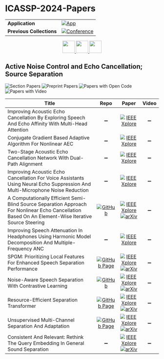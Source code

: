 # ICASSP-2024-Papers

<table>
    <tr>
        <td><strong>Application</strong></td>
        <td>
            <a href="https://huggingface.co/spaces/DmitryRyumin/NewEraAI-Papers" style="float:left;">
                <img src="https://img.shields.io/badge/🤗-NewEraAI--Papers-FFD21F.svg" alt="App" />
            </a>
        </td>
    </tr>
    <tr>
        <td><strong>Previous Collections</strong></td>
        <td>
            <a href="https://github.com/DmitryRyumin/ICASSP-2023-24-Papers/blob/main/README_2023.md">
                <img src="http://img.shields.io/badge/ICASSP-2023-0073AE.svg" alt="Conference">
            </a>
        </td>
    </tr>
</table>

<div align="center">
    <a href="https://github.com/DmitryRyumin/ICASSP-2023-24-Papers/blob/main/sections/2024/main/MLSP-P7.md">
        <img src="https://cdn.jsdelivr.net/gh/DmitryRyumin/NewEraAI-Papers@main/images/left.svg" width="40" alt="" />
    </a>
    <a href="https://github.com/DmitryRyumin/ICASSP-2023-24-Papers/">
        <img src="https://cdn.jsdelivr.net/gh/DmitryRyumin/NewEraAI-Papers@main/images/home.svg" width="40" alt="" />
    </a>
    <a href="https://github.com/DmitryRyumin/ICASSP-2023-24-Papers/blob/main/sections/2024/main/SPTM-P4.md">
        <img src="https://cdn.jsdelivr.net/gh/DmitryRyumin/NewEraAI-Papers@main/images/right.svg" width="40" alt="" />
    </a>
</div>

## Active Noise Control and Echo Cancellation; Source Separation

![Section Papers](https://img.shields.io/badge/Section%20Papers-11-42BA16) ![Preprint Papers](https://img.shields.io/badge/Preprint%20Papers-6-b31b1b) ![Papers with Open Code](https://img.shields.io/badge/Papers%20with%20Open%20Code-2-1D7FBF) ![Papers with Video](https://img.shields.io/badge/Papers%20with%20Video-0-FF0000)

| **Title** | **Repo** | **Paper** | **Video** |
|-----------|:--------:|:---------:|:---------:|
| Improving Acoustic Echo Cancellation By Exploring Speech And Echo Affinity With Multi-Head Attention | :heavy_minus_sign: | [![IEEE Xplore](https://img.shields.io/badge/IEEE-10446389-E4A42C.svg)](https://ieeexplore.ieee.org/document/10446389) | :heavy_minus_sign: |
| Conjugate Gradient Based Adaptive Algorithm For Nonlinear AEC | :heavy_minus_sign: | [![IEEE Xplore](https://img.shields.io/badge/IEEE-10447059-E4A42C.svg)](https://ieeexplore.ieee.org/document/10447059) | :heavy_minus_sign: |
| Two-Stage Acoustic Echo Cancellation Network With Dual-Path Alignment | :heavy_minus_sign: | [![IEEE Xplore](https://img.shields.io/badge/IEEE-10447602-E4A42C.svg)](https://ieeexplore.ieee.org/document/10447602) | :heavy_minus_sign: |
| Improving Acoustic Echo Cancellation For Voice Assistants Using Neural Echo Suppression And Multi-Microphone Noise Reduction | :heavy_minus_sign: | [![IEEE Xplore](https://img.shields.io/badge/IEEE-10447477-E4A42C.svg)](https://ieeexplore.ieee.org/document/10447477) | :heavy_minus_sign: |
| A Computationally Efficient Semi-Blind Source Separation Approach For Nonlinear Echo Cancellation Based On An Element-Wise Iterative Source Steering | [![GitHub](https://img.shields.io/github/stars/kunxinglu/audio_samples_ICASSP2024?style=flat)](https://github.com/kunxinglu/audio_samples_ICASSP2024) | [![IEEE Xplore](https://img.shields.io/badge/IEEE-10447429-E4A42C.svg)](https://ieeexplore.ieee.org/document/10447429) <br /> [![arXiv](https://img.shields.io/badge/arXiv-2312.08610-b31b1b.svg)](https://arxiv.org/pdf/2312.08610) | :heavy_minus_sign: |
| Improving Speech Attenuation In Headphones Using Harmonic Model Decomposition And Multiple-Frequency ANC | :heavy_minus_sign: | [![IEEE Xplore](https://img.shields.io/badge/IEEE-10447674-E4A42C.svg)](https://ieeexplore.ieee.org/document/10447674) | :heavy_minus_sign: |
| SPGM: Prioritizing Local Features For Enhanced Speech Separation Performance | [![GitHub Page](https://img.shields.io/badge/GitHub-Page-159957.svg)](https://huggingface.co/yipjiaqi/spgm) | [![IEEE Xplore](https://img.shields.io/badge/IEEE-10447030-E4A42C.svg)](https://ieeexplore.ieee.org/document/10447030) <br /> [![arXiv](https://img.shields.io/badge/arXiv-2309.12608-b31b1b.svg)](https://arxiv.org/abs/2309.12608) | :heavy_minus_sign: |
| Noise-Aware Speech Separation With Contrastive Learning | [![GitHub](https://img.shields.io/github/stars/TzuchengChang/NASS?style=flat)](https://github.com/TzuchengChang/NASS) | [![IEEE Xplore](https://img.shields.io/badge/IEEE-10448214-E4A42C.svg)](https://ieeexplore.ieee.org/document/10448214) <br /> [![arXiv](https://img.shields.io/badge/arXiv-2305.10761-b31b1b.svg)](https://arxiv.org/abs/2305.10761) | :heavy_minus_sign: |
| Resource-Efficient Separation Transformer | [![GitHub Page](https://img.shields.io/badge/GitHub-Page-159957.svg)](https://github.com/speechbrain/speechbrain/tree/develop/recipes/WSJ0Mix/separation) | [![IEEE Xplore](https://img.shields.io/badge/IEEE-10446670-E4A42C.svg)](https://ieeexplore.ieee.org/document/10446670) <br /> [![arXiv](https://img.shields.io/badge/arXiv-2206.09507-b31b1b.svg)](https://arxiv.org/abs/2206.09507) | :heavy_minus_sign: |
| Unsupervised Multi-Channel Separation And Adaptation | [![GitHub Page](https://img.shields.io/badge/GitHub-Page-159957.svg)](https://google-research.github.io/sound-separation/papers/mcmixit) | [![IEEE Xplore](https://img.shields.io/badge/IEEE-10447422-E4A42C.svg)](https://ieeexplore.ieee.org/document/10447422) <br /> [![arXiv](https://img.shields.io/badge/arXiv-2305.11151-b31b1b.svg)](https://arxiv.org/abs/2305.11151) | :heavy_minus_sign: |
| Consistent And Relevant: Rethink The Query Embedding In General Sound Separation | :heavy_minus_sign: | [![IEEE Xplore](https://img.shields.io/badge/IEEE-10447291-E4A42C.svg)](https://ieeexplore.ieee.org/document/10447291) <br /> [![arXiv](https://img.shields.io/badge/arXiv-2312.15463-b31b1b.svg)](https://arxiv.org/abs/2312.15463) | :heavy_minus_sign: |

